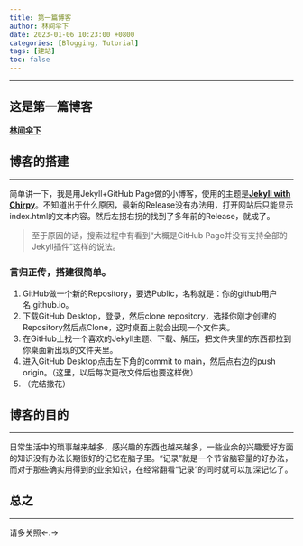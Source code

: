 ```yaml
---
title: 第一篇博客
author: 林间伞下
date: 2023-01-06 10:23:00 +0800
categories: [Blogging, Tutorial]
tags: [建站]
toc: false
---
```


***
## **这是第一篇博客**
[**林间伞下**](https://wurarara.github.io/)

## **博客的搭建**
***
简单讲一下，我是用Jekyll+GitHub Page做的小博客，使用的主题是[**Jekyll with Chirpy**](https://github.com/cotes2020/jekyll-theme-chirpy)。不知道出于什么原因，最新的Release没有办法用，打开网站后只能显示index.html的文本内容。然后左拐右拐的找到了多年前的Release，就成了。
> 至于原因的话，搜索过程中有看到“大概是GitHub Page并没有支持全部的Jekyll插件”这样的说法。

### 言归正传，搭建很简单。
1. GitHub做一个新的Repository，要选Public，名称就是：你的github用户名.github.io。
2. 下载GitHub Desktop，登录，然后clone repository，选择你刚才创建的Repository然后点Clone，这时桌面上就会出现一个文件夹。
3. 在GitHub上找一个喜欢的Jekyll主题、下载、解压，把文件夹里的东西都拉到你桌面新出现的文件夹里。
4. 进入GitHub Desktop点击左下角的commit to main，然后点右边的push origin。（这里，以后每次更改文件后也要这样做）
5. （完结撒花）

## **博客的目的**
***
日常生活中的琐事越来越多，感兴趣的东西也越来越多，一些业余的兴趣爱好方面的知识没有办法长期很好的记忆在脑子里。“记录”就是一个节省脑容量的好办法，而对于那些确实用得到的业余知识，在经常翻看“记录”的同时就可以加深记忆了。

## **总之**
***
请多关照<-.->